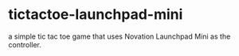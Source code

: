 # tictactoe-launchpad-mini
a simple tic tac toe game that uses Novation Launchpad Mini as the controller.
